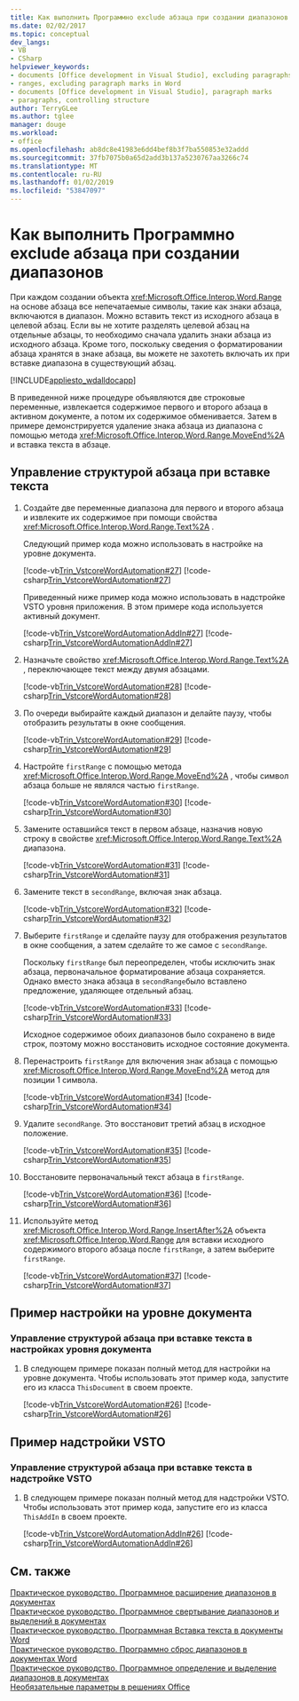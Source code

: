 ```yaml
---
title: Как выполнить Программно exclude абзаца при создании диапазонов
ms.date: 02/02/2017
ms.topic: conceptual
dev_langs:
- VB
- CSharp
helpviewer_keywords:
- documents [Office development in Visual Studio], excluding paragraphs
- ranges, excluding paragraph marks in Word
- documents [Office development in Visual Studio], paragraph marks
- paragraphs, controlling structure
author: TerryGLee
ms.author: tglee
manager: douge
ms.workload:
- office
ms.openlocfilehash: ab8dc8e41983e6dd4bef8b3f7ba550853e32addd
ms.sourcegitcommit: 37fb7075b0a65d2add3b137a5230767aa3266c74
ms.translationtype: MT
ms.contentlocale: ru-RU
ms.lasthandoff: 01/02/2019
ms.locfileid: "53847097"
---
```

# <a name="how-to-programmatically-exclude-paragraph-marks-when-creating-ranges"></a>Как выполнить Программно exclude абзаца при создании диапазонов
  При каждом создании объекта <xref:Microsoft.Office.Interop.Word.Range> на основе абзаца все непечатаемые символы, такие как знаки абзаца, включаются в диапазон. Можно вставить текст из исходного абзаца в целевой абзац. Если вы не хотите разделять целевой абзац на отдельные абзацы, то необходимо сначала удалить знаки абзаца из исходного абзаца. Кроме того, поскольку сведения о форматировании абзаца хранятся в знаке абзаца, вы можете не захотеть включать их при вставке диапазона в существующий абзац.  
  
 [!INCLUDE[appliesto_wdalldocapp](../vsto/includes/appliesto-wdalldocapp-md.md)]  
  
 В приведенной ниже процедуре объявляются две строковые переменные, извлекается содержимое первого и второго абзаца в активном документе, а потом их содержимое обменивается. Затем в примере демонстрируется удаление знака абзаца из диапазона с помощью метода <xref:Microsoft.Office.Interop.Word.Range.MoveEnd%2A> и вставка текста в абзаце.  
  
## <a name="to-control-paragraph-structure-when-inserting-text"></a>Управление структурой абзаца при вставке текста  
  
1.  Создайте две переменные диапазона для первого и второго абзаца и извлеките их содержимое при помощи свойства <xref:Microsoft.Office.Interop.Word.Range.Text%2A> .  
  
     Следующий пример кода можно использовать в настройке на уровне документа.  
  
     [!code-vb[Trin_VstcoreWordAutomation#27](../vsto/codesnippet/VisualBasic/Trin_VstcoreWordAutomationVB/ThisDocument.vb#27)]
     [!code-csharp[Trin_VstcoreWordAutomation#27](../vsto/codesnippet/CSharp/Trin_VstcoreWordAutomationCS/ThisDocument.cs#27)]  
  
     Приведенный ниже пример кода можно использовать в надстройке VSTO уровня приложения. В этом примере кода используется активный документ.  
  
     [!code-vb[Trin_VstcoreWordAutomationAddIn#27](../vsto/codesnippet/VisualBasic/Trin_VstcoreWordAutomationAddIn/ThisAddIn.vb#27)]
     [!code-csharp[Trin_VstcoreWordAutomationAddIn#27](../vsto/codesnippet/CSharp/Trin_VstcoreWordAutomationAddIn/ThisAddIn.cs#27)]  
  
2.  Назначьте свойство <xref:Microsoft.Office.Interop.Word.Range.Text%2A> , переключающее текст между двумя абзацами.  
  
     [!code-vb[Trin_VstcoreWordAutomation#28](../vsto/codesnippet/VisualBasic/Trin_VstcoreWordAutomationVB/ThisDocument.vb#28)]
     [!code-csharp[Trin_VstcoreWordAutomation#28](../vsto/codesnippet/CSharp/Trin_VstcoreWordAutomationCS/ThisDocument.cs#28)]  
  
3.  По очереди выбирайте каждый диапазон и делайте паузу, чтобы отобразить результаты в окне сообщения.  
  
     [!code-vb[Trin_VstcoreWordAutomation#29](../vsto/codesnippet/VisualBasic/Trin_VstcoreWordAutomationVB/ThisDocument.vb#29)]
     [!code-csharp[Trin_VstcoreWordAutomation#29](../vsto/codesnippet/CSharp/Trin_VstcoreWordAutomationCS/ThisDocument.cs#29)]  
  
4.  Настройте `firstRange` с помощью метода <xref:Microsoft.Office.Interop.Word.Range.MoveEnd%2A> , чтобы символ абзаца больше не являлся частью `firstRange`.  
  
     [!code-vb[Trin_VstcoreWordAutomation#30](../vsto/codesnippet/VisualBasic/Trin_VstcoreWordAutomationVB/ThisDocument.vb#30)]
     [!code-csharp[Trin_VstcoreWordAutomation#30](../vsto/codesnippet/CSharp/Trin_VstcoreWordAutomationCS/ThisDocument.cs#30)]  
  
5.  Замените оставшийся текст в первом абзаце, назначив новую строку в свойстве <xref:Microsoft.Office.Interop.Word.Range.Text%2A> диапазона.  
  
     [!code-vb[Trin_VstcoreWordAutomation#31](../vsto/codesnippet/VisualBasic/Trin_VstcoreWordAutomationVB/ThisDocument.vb#31)]
     [!code-csharp[Trin_VstcoreWordAutomation#31](../vsto/codesnippet/CSharp/Trin_VstcoreWordAutomationCS/ThisDocument.cs#31)]  
  
6.  Замените текст в `secondRange`, включая знак абзаца.  
  
     [!code-vb[Trin_VstcoreWordAutomation#32](../vsto/codesnippet/VisualBasic/Trin_VstcoreWordAutomationVB/ThisDocument.vb#32)]
     [!code-csharp[Trin_VstcoreWordAutomation#32](../vsto/codesnippet/CSharp/Trin_VstcoreWordAutomationCS/ThisDocument.cs#32)]  
  
7.  Выберите `firstRange` и сделайте паузу для отображения результатов в окне сообщения, а затем сделайте то же самое с `secondRange`.  
  
     Поскольку `firstRange` был переопределен, чтобы исключить знак абзаца, первоначальное форматирование абзаца сохраняется. Однако вместо знака абзаца в `secondRange`было вставлено предложение, удаляющее отдельный абзац.  
  
     [!code-vb[Trin_VstcoreWordAutomation#33](../vsto/codesnippet/VisualBasic/Trin_VstcoreWordAutomationVB/ThisDocument.vb#33)]
     [!code-csharp[Trin_VstcoreWordAutomation#33](../vsto/codesnippet/CSharp/Trin_VstcoreWordAutomationCS/ThisDocument.cs#33)]  
  
     Исходное содержимое обоих диапазонов было сохранено в виде строк, поэтому можно восстановить исходное состояние документа.  
  
8.  Перенастроить `firstRange` для включения знак абзаца с помощью <xref:Microsoft.Office.Interop.Word.Range.MoveEnd%2A> метод для позиции 1 символа.  
  
     [!code-vb[Trin_VstcoreWordAutomation#34](../vsto/codesnippet/VisualBasic/Trin_VstcoreWordAutomationVB/ThisDocument.vb#34)]
     [!code-csharp[Trin_VstcoreWordAutomation#34](../vsto/codesnippet/CSharp/Trin_VstcoreWordAutomationCS/ThisDocument.cs#34)]  
  
9. Удалите `secondRange`. Это восстановит третий абзац в исходное положение.  
  
     [!code-vb[Trin_VstcoreWordAutomation#35](../vsto/codesnippet/VisualBasic/Trin_VstcoreWordAutomationVB/ThisDocument.vb#35)]
     [!code-csharp[Trin_VstcoreWordAutomation#35](../vsto/codesnippet/CSharp/Trin_VstcoreWordAutomationCS/ThisDocument.cs#35)]  
  
10. Восстановите первоначальный текст абзаца в `firstRange`.  
  
     [!code-vb[Trin_VstcoreWordAutomation#36](../vsto/codesnippet/VisualBasic/Trin_VstcoreWordAutomationVB/ThisDocument.vb#36)]
     [!code-csharp[Trin_VstcoreWordAutomation#36](../vsto/codesnippet/CSharp/Trin_VstcoreWordAutomationCS/ThisDocument.cs#36)]  
  
11. Используйте метод <xref:Microsoft.Office.Interop.Word.Range.InsertAfter%2A> объекта <xref:Microsoft.Office.Interop.Word.Range> для вставки исходного содержимого второго абзаца после `firstRange`, а затем выберите `firstRange`.  
  
     [!code-vb[Trin_VstcoreWordAutomation#37](../vsto/codesnippet/VisualBasic/Trin_VstcoreWordAutomationVB/ThisDocument.vb#37)]
     [!code-csharp[Trin_VstcoreWordAutomation#37](../vsto/codesnippet/CSharp/Trin_VstcoreWordAutomationCS/ThisDocument.cs#37)]  
  
## <a name="document-level-customization-example"></a>Пример настройки на уровне документа  
  
### <a name="to-control-paragraph-structure-when-inserting-text-in-document-level-customizations"></a>Управление структурой абзаца при вставке текста в настройках уровня документа  
  
1.  В следующем примере показан полный метод для настройки на уровне документа. Чтобы использовать этот пример кода, запустите его из класса `ThisDocument` в своем проекте.  
  
     [!code-vb[Trin_VstcoreWordAutomation#26](../vsto/codesnippet/VisualBasic/Trin_VstcoreWordAutomationVB/ThisDocument.vb#26)]
     [!code-csharp[Trin_VstcoreWordAutomation#26](../vsto/codesnippet/CSharp/Trin_VstcoreWordAutomationCS/ThisDocument.cs#26)]  
  
## <a name="vsto-add-in-example"></a>Пример надстройки VSTO  
  
### <a name="to-control-paragraph-structure-when-inserting-text-in-a-vsto-add-in"></a>Управление структурой абзаца при вставке текста в надстройке VSTO  
  
1.  В следующем примере показан полный метод для надстройки VSTO. Чтобы использовать этот пример кода, запустите его из класса `ThisAddIn` в своем проекте.  
  
     [!code-vb[Trin_VstcoreWordAutomationAddIn#26](../vsto/codesnippet/VisualBasic/Trin_VstcoreWordAutomationAddIn/ThisAddIn.vb#26)]
     [!code-csharp[Trin_VstcoreWordAutomationAddIn#26](../vsto/codesnippet/CSharp/Trin_VstcoreWordAutomationAddIn/ThisAddIn.cs#26)]  
  
## <a name="see-also"></a>См. также  
 [Практическое руководство. Программное расширение диапазонов в документах](../vsto/how-to-programmatically-extend-ranges-in-documents.md)   
 [Практическое руководство. Программное свертывание диапазонов и выделений в документах](../vsto/how-to-programmatically-collapse-ranges-or-selections-in-documents.md)   
 [Практическое руководство. Программная Вставка текста в документы Word](../vsto/how-to-programmatically-insert-text-into-word-documents.md)   
 [Практическое руководство. Программно сброс диапазонов в документах Word](../vsto/how-to-programmatically-reset-ranges-in-word-documents.md)   
 [Практическое руководство. Программное определение и выделение диапазонов в документах](../vsto/how-to-programmatically-define-and-select-ranges-in-documents.md)   
 [Необязательные параметры в решениях Office](../vsto/optional-parameters-in-office-solutions.md)  
